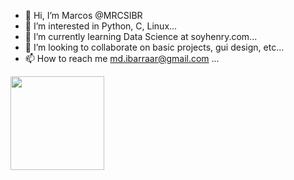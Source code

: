 - 👋 Hi, I’m Marcos @MRCSIBR
- 👀 I’m interested in Python, C, Linux...
- 🌱 I’m currently learning Data Science at soyhenry.com...
- 💞️ I’m looking to collaborate on basic projects, gui design, etc...
- 📫 How to reach me md.ibarraar@gmail.com ...

<!---
MRCSIBR/MRCSIBR is a ✨ special ✨ repository because its `README.md` (this file) appears on your GitHub profile.
You can click the Preview link to take a look at your changes.
--->
<img height="150" src="https://github-readme-stats.vercel.app/api/top-langs/?username=eesazahed&theme=dark&layout=compact&count_private=true" />
